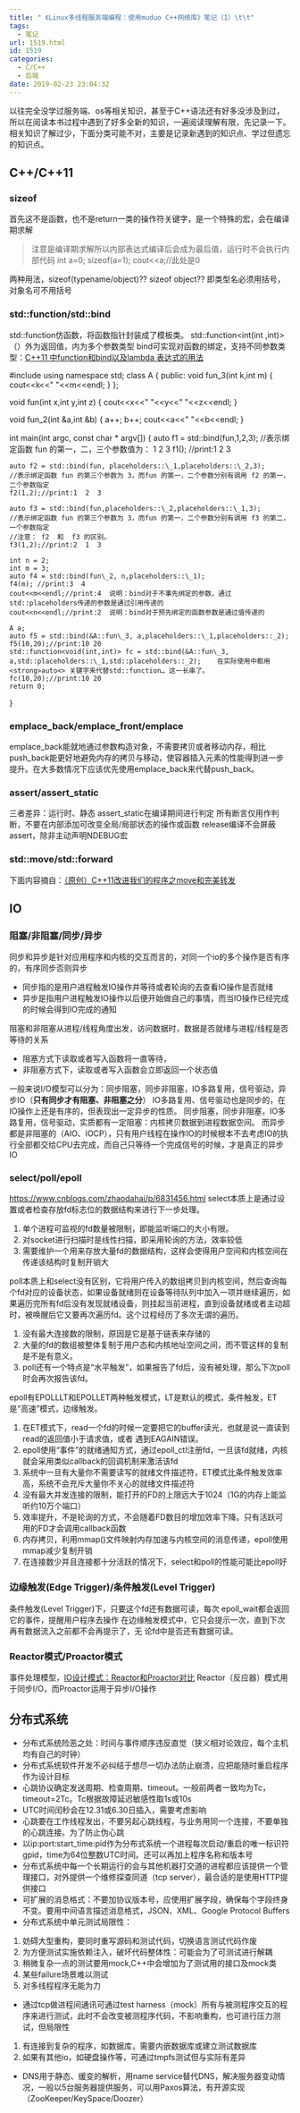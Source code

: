 ```yaml
---
title: " 《Linux多线程服务端编程：使用muduo C++网络库》笔记（1）\t\t"
tags:
  - 笔记
url: 1519.html
id: 1519
categories:
  - C/C++
  - 后端
date: 2019-02-23 23:04:32
---
```


以往完全没学过服务端、os等相关知识，甚至于C++语法还有好多没涉及到过，所以在阅读本书过程中遇到了好多全新的知识，一遍阅读理解有限，先记录一下。 相关知识了解过少，下面分类可能不对，主要是记录新遇到的知识点、学过但遗忘的知识点。

C++/C++11
---------

### sizeof

首先这不是函数，也不是return一类的操作符关键字，是一个特殊的宏，会在编译期求解

> 注意是编译期求解所以内部表达式编译后会成为最后值，运行时不会执行内部代码 int a=0; sizeof(a=1); cout<<a;//此处是0

两种用法，sizeof(typename/object)?? sizeof object?? 即类型名必须用括号，对象名可不用括号

### std::function/std::bind

std::function仿函数，将函数指针封装成了模板类。 std::function<int(int ,int)> （）外为返回值，内为多个参数类型 bind可实现对函数的绑定，支持不同参数类型：[C++11 中function和bind以及lambda 表达式的用法](https://www.cnblogs.com/leijiangtao/p/4200969.html)

#include <iostream>
using namespace std;
class A {
public:
    void fun_3(int k,int m)     {
        cout<<k<<" "<<m<<endl;
    }
};
 
void fun(int x,int y,int z) {
    cout<<x<<"  "<<y<<"  "<<z<<endl;
}
 
void fun_2(int &a,int &b) {
    a++;
    b++;
    cout<<a<<"  "<<b<<endl;
}
 
int main(int argc, const char * argv\[\]) {
    auto f1 = std::bind(fun,1,2,3); //表示绑定函数 fun 的第一，二，三个参数值为： 1 2 3
    f1(); //print:1  2  3
 
    auto f2 = std::bind(fun, placeholders::\_1,placeholders::\_2,3);
    //表示绑定函数 fun 的第三个参数为 3，而fun 的第一，二个参数分别有调用 f2 的第一，二个参数指定
    f2(1,2);//print:1  2  3
 
    auto f3 = std::bind(fun,placeholders::\_2,placeholders::\_1,3);
    //表示绑定函数 fun 的第三个参数为 3，而fun 的第一，二个参数分别有调用 f3 的第二，一个参数指定
    //注意： f2  和  f3 的区别。
    f3(1,2);//print:2  1  3
 
    int n = 2;
    int m = 3;
    auto f4 = std::bind(fun\_2, n,placeholders::\_1);
    f4(m); //print:3  4
    cout<<m<<endl;//print:4  说明：bind对于不事先绑定的参数，通过std::placeholders传递的参数是通过引用传递的
    cout<<n<<endl;//print:2  说明：bind对于预先绑定的函数参数是通过值传递的

    A a;
    auto f5 = std::bind(&A::fun\_3, a,placeholders::\_1,placeholders::_2);
    f5(10,20);//print:10 20
    std::function<void(int,int)> fc = std::bind(&A::fun\_3, a,std::placeholders::\_1,std::placeholders::_2);    在实际使用中都用 <strong>auto<> 关键字来代替std::function… 这一长串了。
    fc(10,20);//print:10 20
    return 0;
}

### emplace\_back/emplace\_front/emplace

emplace\_back能就地通过参数构造对象，不需要拷贝或者移动内存，相比push\_back能更好地避免内存的拷贝与移动，使容器插入元素的性能得到进一步提升。在大多数情况下应该优先使用emplace\_back来代替push\_back。

### assert/assert_static

三者差异：运行时、静态 assert_static在编译期间进行判定 所有断言仅用作判断，不要在内部添加可改变全局/局部状态的操作或函数 release编译不会屏蔽assert，除非主动声明NDEBUG宏

### std::move/std::forward

下面内容摘自：[（原创）C++11改进我们的程序之move和完美转发](https://www.cnblogs.com/qicosmos/p/3376241.html)

IO
--

### 阻塞/非阻塞/同步/异步

同步和异步是针对应用程序和内核的交互而言的，对同一个io的多个操作是否有序的，有序同步否则异步

*   同步指的是用户进程触发IO操作并等待或者轮询的去查看IO操作是否就绪
*   异步是指用户进程触发IO操作以后便开始做自己的事情，而当IO操作已经完成的时候会得到IO完成的通知

阻塞和非阻塞从进程/线程角度出发，访问数据时，数据是否就绪与进程/线程是否等待的关系

*   阻塞方式下读取或者写入函数将一直等待，
*   非阻塞方式下，读取或者写入函数会立即返回一个状态值

一般来说I/O模型可以分为：同步阻塞，同步非阻塞，IO多路复用，信号驱动，异步IO（**只有同步才有阻塞、非阻塞之分**） IO多路复用、信号驱动也是同步的，在IO操作上还是有序的，但表现出一定异步的性质。 同步阻塞，同步非阻塞，IO多路复用，信号驱动，实质都有一定阻塞：内核拷贝数据到进程数据空间。 而异步都是非阻塞的（AIO、IOCP），只有用户线程在操作IO的时候根本不去考虑IO的执行全部都交给CPU去完成，而自己只等待一个完成信号的时候，才是真正的异步IO

### select/poll/epoll

https://www.cnblogs.com/zhaodahai/p/6831456.html select本质上是通过设置或者检查存放fd标志位的数据结构来进行下一步处理。

1.  单个进程可监视的fd数量被限制，即能监听端口的大小有限。
2.  对socket进行扫描时是线性扫描，即采用轮询的方法，效率较低
3.  需要维护一个用来存放大量fd的数据结构，这样会使得用户空间和内核空间在传递该结构时复制开销大

poll本质上和select没有区别，它将用户传入的数组拷贝到内核空间，然后查询每个fd对应的设备状态，如果设备就绪则在设备等待队列中加入一项并继续遍历，如果遍历完所有fd后没有发现就绪设备，则挂起当前进程，直到设备就绪或者主动超时，被唤醒后它又要再次遍历fd。这个过程经历了多次无谓的遍历。

1.  没有最大连接数的限制，原因是它是基于链表来存储的
2.  大量的fd的数组被整体复制于用户态和内核地址空间之间，而不管这样的复制是不是有意义。
3.  poll还有一个特点是“水平触发”，如果报告了fd后，没有被处理，那么下次poll时会再次报告该fd。

epoll有EPOLLLT和EPOLLET两种触发模式，LT是默认的模式，条件触发，ET是“高速”模式，边缘触发。

1.  在ET模式下，read一个fd的时候一定要把它的buffer读光，也就是说一直读到read的返回值小于请求值，或者 遇到EAGAIN错误。
2.  epoll使用“事件”的就绪通知方式，通过epoll_ctl注册fd，一旦该fd就绪，内核就会采用类似callback的回调机制来激活该fd
3.  系统中一旦有大量你不需要读写的就绪文件描述符，ET模式比条件触发效率高，系统不会充斥大量你不关心的就绪文件描述符
4.  没有最大并发连接的限制，能打开的FD的上限远大于1024（1G的内存上能监听约10万个端口）
5.  效率提升，不是轮询的方式，不会随着FD数目的增加效率下降。只有活跃可用的FD才会调用callback函数
6.  内存拷贝，利用mmap()文件映射内存加速与内核空间的消息传递，epoll使用mmap减少复制开销
7.  在连接数少并且连接都十分活跃的情况下，select和poll的性能可能比epoll好

### 边缘触发(Edge Trigger)/条件触发(Level Trigger)

条件触发(Level Trigger)下，只要这个fd还有数据可读，每次 epoll_wait都会返回它的事件，提醒用户程序去操作 在边缘触发模式中，它只会提示一次，直到下次再有数据流入之前都不会再提示了，无 论fd中是否还有数据可读。

### Reactor模式/Proactor模式

事件处理模型，[IO设计模式：Reactor和Proactor对比](https://www.cnblogs.com/me115/p/4452801.html) Reactor（反应器）模式用于同步I/O，而Proactor运用于异步I/O操作

分布式系统
-----

*   分布式系统险恶之处：时间与事件顺序违反直觉（狭义相对论效应，每个主机均有自己的时钟）
*   分布式系统软件开发不必纠结于想尽一切办法防止崩溃，应把能随时重启程序作为设计目标
*   心跳协议确定发送周期、检查周期、timeout。一般前两者一致均为Tc，timeout=2Tc。Tc根据故障延迟敏感性取1s或10s
*   UTC时间闰秒会在12.31或6.30日插入，需要考虑影响
*   心跳要在工作线程发出，不要另起心跳线程，与业务用同一个连接，不要单独的心跳连接。为了防止伪心跳
*   以ip:port:start_time:pid作为分布式系统一个进程每次启动/重启的唯一标识符gpid，time为64位整数UTC时间。还可以再加上程序名称和版本号
*   分布式系统中每一个长期运行的会与其他机器打交道的进程都应该提供一个管理接口，对外提供一个维修探查同道（tcp server），最合适的是使用HTTP提供接口
*   可扩展的消息格式：不要加协议版本号，应使用扩展字段，确保每个字段终身不变。要用中间语言描述消息格式，JSON、XML、Google Protocol Buffers
*   分布式系统中单元测试局限性：

1.  妨碍大型重构，要同时重写源码和测试代码，切换语言测试代码作废
2.  为方便测试实施依赖注入，破坏代码整体性：可能会为了可测试进行解耦
3.  稍微复杂一点的测试要用mock,C++中会增加为了测试用的接口及mock类
4.  某些failure场景难以测试
5.  对多线程程序无能为力

*   通过tcp做进程间通讯可通过test harness（mock）所有与被测程序交互的程序来进行测试，此时不会改变被测程序代码，不影响重构，也可进行压力测试，但局限性

1.  有连接到复杂的程序，如数据库，需要内嵌数据库或建立测试数据库
2.  如果有其他io，如硬盘操作等，可通过tmpfs测试但与实际有差异

*   DNS用于静态、缓变的解析，用name service替代DNS，解决服务器变动情况，一般以5台服务器提供服务，可以用Paxos算法，有开源实现（ZooKeeper/KeySpace/Doozer）
